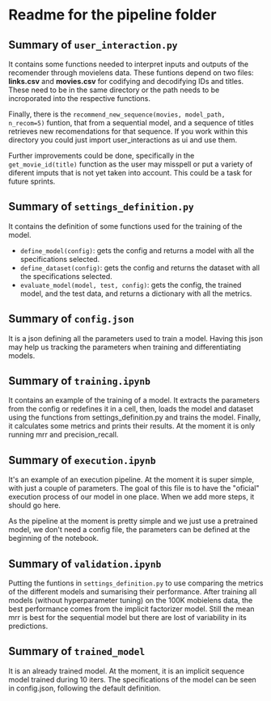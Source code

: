 # Readme for the pipeline folder

## Summary of `user_interaction.py`

It contains some functions needed to interpret inputs and outputs of the recomender through movielens data.
These funtions depend on two files: **links.csv** and **movies.csv** for codifying and decodifying IDs and titles.
These need to be in the same directory or the path needs to be incroporated into the respective functions.

Finally, there is the `recommend_new_sequence(movies, model_path, n_recom=5)` funtion, that from a sequential model,
and a sequence of titles retrieves new recomendations for that sequence. If you work within this directory you
could just import user_interactions as ui and use them.

Further improvements could be done, specifically in the `get_movie_id(title)` function as the user may misspell
or put a variety of diferent imputs that is not yet taken into account. This could be a task for future sprints.	

## Summary of `settings_definition.py`

It contains the definition of some functions used for the training of the model.
- `define_model(config)`: gets the config and returns a model with all the specifications selected.
- `define_dataset(config)`: gets the config and returns the dataset with all the specifications selected.
- `evaluate_model(model, test, config)`: gets the config, the trained model, and the test data, and returns a dictionary with all the metrics.

## Summary of `config.json`

It is a json defining all the parameters used to train a model. Having this json may help us tracking the parameters
when training and differentiating models.

## Summary of `training.ipynb`

It contains an example of the training of a model. It extracts the parameters from the config or redefines it in a cell,
then, loads the model and dataset using the functions from settings_definition.py and trains the model.
Finally, it calculates some metrics and prints their results. At the moment it is only running mrr and precision_recall.

## Summary of `execution.ipynb`

It's an example of an execution pipeline. At the moment it is super simple, with just a couple of parameters.
The goal of this file is to have the "oficial" execution process of our model in one place.
When we add more steps, it should go here.

As the pipeline at the moment is pretty simple and we just use a pretrained model, we don't need a config file,
the parameters can be defined at the beginning of the notebook.

## Summary of `validation.ipynb`

Putting the funtions in `settings_definition.py` to use comparing the metrics of the different models and sumarising their performance. After training all models (without hyperparameter tuning) on the 100K mobielens data, the best performance comes from the implicit factorizer model. Still the mean mrr is best for the sequential model but there are lost of variability in its predictions.

## Summary of `trained_model`

It is an already trained model. At the moment, it is an implicit sequence model trained during 10 iters.
The specifications of the model can be seen in config.json, following the default definition.